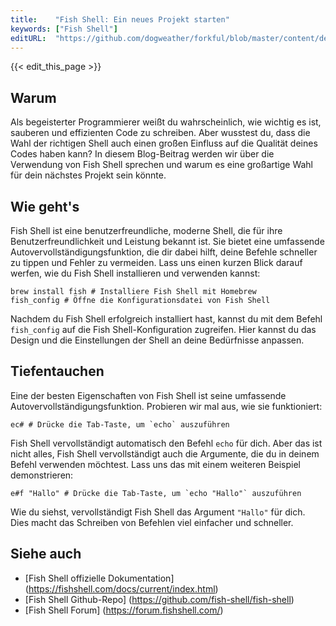 ```yaml
---
title:    "Fish Shell: Ein neues Projekt starten"
keywords: ["Fish Shell"]
editURL:  "https://github.com/dogweather/forkful/blob/master/content/de/fish-shell/starting-a-new-project.md"
---
```


{{< edit_this_page >}}

## Warum

Als begeisterter Programmierer weißt du wahrscheinlich, wie wichtig es ist, sauberen und effizienten Code zu schreiben. Aber wusstest du, dass die Wahl der richtigen Shell auch einen großen Einfluss auf die Qualität deines Codes haben kann? In diesem Blog-Beitrag werden wir über die Verwendung von Fish Shell sprechen und warum es eine großartige Wahl für dein nächstes Projekt sein könnte.

## Wie geht's 

Fish Shell ist eine benutzerfreundliche, moderne Shell, die für ihre Benutzerfreundlichkeit und Leistung bekannt ist. Sie bietet eine umfassende Autovervollständigungsfunktion, die dir dabei hilft, deine Befehle schneller zu tippen und Fehler zu vermeiden. Lass uns einen kurzen Blick darauf werfen, wie du Fish Shell installieren und verwenden kannst:

```Fish Shell
brew install fish # Installiere Fish Shell mit Homebrew
fish_config # Öffne die Konfigurationsdatei von Fish Shell
```

Nachdem du Fish Shell erfolgreich installiert hast, kannst du mit dem Befehl `fish_config` auf die Fish Shell-Konfiguration zugreifen. Hier kannst du das Design und die Einstellungen der Shell an deine Bedürfnisse anpassen.

## Tiefentauchen

Eine der besten Eigenschaften von Fish Shell ist seine umfassende Autovervollständigungsfunktion. Probieren wir mal aus, wie sie funktioniert:

```Fish Shell
ec# # Drücke die Tab-Taste, um `echo` auszuführen
```

Fish Shell vervollständigt automatisch den Befehl `echo` für dich. Aber das ist nicht alles, Fish Shell vervollständigt auch die Argumente, die du in deinem Befehl verwenden möchtest. Lass uns das mit einem weiteren Beispiel demonstrieren:

```Fish Shell
e#f "Hallo" # Drücke die Tab-Taste, um `echo "Hallo"` auszuführen
```

Wie du siehst, vervollständigt Fish Shell das Argument `"Hallo"` für dich. Dies macht das Schreiben von Befehlen viel einfacher und schneller.

## Siehe auch

- [Fish Shell offizielle Dokumentation] (https://fishshell.com/docs/current/index.html)
- [Fish Shell Github-Repo] (https://github.com/fish-shell/fish-shell)
- [Fish Shell Forum] (https://forum.fishshell.com/)